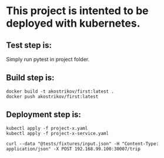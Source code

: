 # This project is intented to be deployed with kubernetes.

## Test step is:
Simply run pytest in project folder.

## Build step is:
```docker login
docker build -t akostrikov/first:latest .
docker push akostrikov/first:latest
```


## Deployment step is:
```
kubectl apply -f project-x.yaml
kubectl apply -f project-x-service.yaml

curl --data "@tests/fixtures/input.json" -H "Content-Type: application/json" -X POST 192.168.99.100:30007/trip
```

